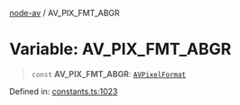 [node-av](../globals.md) / AV\_PIX\_FMT\_ABGR

# Variable: AV\_PIX\_FMT\_ABGR

> `const` **AV\_PIX\_FMT\_ABGR**: [`AVPixelFormat`](../type-aliases/AVPixelFormat.md)

Defined in: [constants.ts:1023](https://github.com/seydx/av/blob/f8631fc881b394300b1479f511d55cf1c370a87f/src/constants/constants.ts#L1023)
